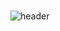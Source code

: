 ### 


![header](https://capsule-render.vercel.app/api?type=wave&color=_hexcode=#7373D7&height=300&section=header&text=capsule%20render&fontSize=90)
